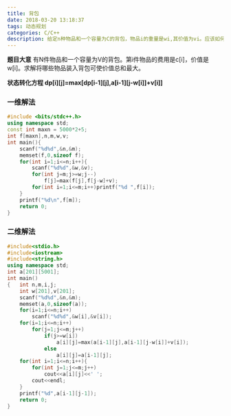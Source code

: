 ```yaml
---
title: 背包
date: 2018-03-20 13:18:37
tags: 动态规划
categories: C/C++
description: 给定n种物品和一个容量为C的背包，物品i的重量是wi,其价值为vi。应该如何选择装入背包的物品，使得装入背包中的物品的总价值最大？
---
```


**题目大意**
有N件物品和一个容量为V的背包。第i件物品的费用是c[i]，价值是w[i]。求解将哪些物品装入背包可使价值总和最大。


**状态转化方程  dp[i][j]=max[dp[i-1][j],a[i-1][j-w[i]]+v[i]]**

### 一维解法
```C++
#include <bits/stdc++.h>
using namespace std;
const int maxn = 5000*2+5;
int f[maxn],n,m,w,v;
int main(){
	scanf("%d%d",&n,&m);
	memset(f,0,sizeof f);
	for(int i=1;i<=n;i++){
		scanf("%d%d",&w,&v);
		for(int j=m;j>=w;j--)
			f[j]=max(f[j],f[j-w]+v);
		for(int i=1;i<=m;i++)printf("%d ",f[i]);
	}
	printf("%d\n",f[m]);
	return 0;
}
```
### 二维解法
```C++
#include<stdio.h>
#include<iostream>
#include<string.h>
using namespace std;
int a[201][5001];
int main()
{	int n,m,i,j;
	int w[201],v[201];
	scanf("%d%d",&n,&m);
	memset(a,0,sizeof(a));
	for(i=1;i<=n;i++)
		scanf("%d%d",&w[i],&v[i]);
	for(i=1;i<=n;i++)
		for(j=1;j<=m;j++)
			if(j>=w[i])
				a[i][j]=max(a[i-1][j],a[i-1][j-w[i]]+v[i]);
			else
	 			a[i][j]=a[i-1][j];
	for(int i=1;i<=n;i++){
		for(int j=1;j<=m;j++)
			cout<<a[i][j]<<' ';
		cout<<endl;
	}
	printf("%d",a[i-1][j-1]);
	return 0;
}

```